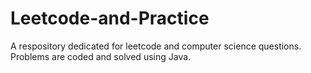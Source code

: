 # Leetcode-and-Practice
A respository dedicated for leetcode and computer science questions.
Problems are coded and solved using Java.
